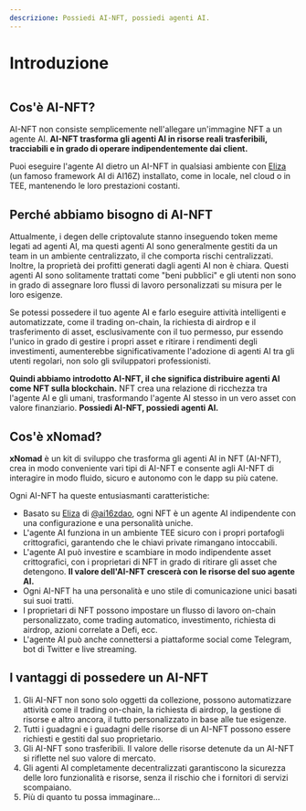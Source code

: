 ```yaml
---
descrizione: Possiedi AI-NFT, possiedi agenti AI.
---
```


# Introduzione

<figure><img src="../.gitbook/assets/xnomad.png" alt=""><figcaption></figcaption></figure>

## Cos'è AI-NFT?

AI-NFT non consiste semplicemente nell'allegare un'immagine NFT a un agente AI. **AI-NFT trasforma gli agenti AI in risorse reali trasferibili, tracciabili e in grado di operare indipendentemente dai client.**

Puoi eseguire l'agente AI dietro un AI-NFT in qualsiasi ambiente con [Eliza](https://github.com/elizaOS/eliza) (un famoso framework AI di AI16Z) installato, come in locale, nel cloud o in TEE, mantenendo le loro prestazioni costanti.

## Perché abbiamo bisogno di AI-NFT

Attualmente, i degen delle criptovalute stanno inseguendo token meme legati ad agenti AI, ma questi agenti AI sono generalmente gestiti da un team in un ambiente centralizzato, il che comporta rischi centralizzati. Inoltre, la proprietà dei profitti generati dagli agenti AI non è chiara. Questi agenti AI sono solitamente trattati come "beni pubblici" e gli utenti non sono in grado di assegnare loro flussi di lavoro personalizzati su misura per le loro esigenze.

Se potessi possedere il tuo agente AI e farlo eseguire attività intelligenti e automatizzate, come il trading on-chain, la richiesta di airdrop e il trasferimento di asset, esclusivamente con il tuo permesso, pur essendo l'unico in grado di gestire i propri asset e ritirare i rendimenti degli investimenti, aumenterebbe significativamente l'adozione di agenti AI tra gli utenti regolari, non solo gli sviluppatori professionisti.

**Quindi abbiamo introdotto AI-NFT, il che significa distribuire agenti AI come NFT sulla blockchain.** NFT crea una relazione di ricchezza tra l'agente AI e gli umani, trasformando l'agente AI stesso in un vero asset con valore finanziario. **Possiedi AI-NFT, possiedi agenti AI.**

## Cos'è xNomad?

**xNomad** è un kit di sviluppo che trasforma gli agenti AI in NFT (AI-NFT), crea in modo conveniente vari tipi di AI-NFT e consente agli AI-NFT di interagire in modo fluido, sicuro e autonomo con le dapp su più catene.&#x20;

Ogni AI-NFT ha queste entusiasmanti caratteristiche:

* Basato su [Eliza](https://github.com/elizaos/eliza) di [@ai16zdao](https://x.com/ai16zdao), ogni NFT è un agente AI indipendente con una configurazione e una personalità uniche.
* L'agente AI funziona in un ambiente TEE sicuro con i propri portafogli crittografici, garantendo che le chiavi private rimangano intoccabili.
* L'agente AI può investire e scambiare in modo indipendente asset crittografici, con i proprietari di NFT in grado di ritirare gli asset che detengono. **Il valore dell'AI-NFT crescerà con le risorse del suo agente AI.**
* Ogni AI-NFT ha una personalità e uno stile di comunicazione unici basati sui suoi tratti.
* I proprietari di NFT possono impostare un flusso di lavoro on-chain personalizzato, come trading automatico, investimento, richiesta di airdrop, azioni correlate a Defi, ecc.
* L'agente AI può anche connettersi a piattaforme social come Telegram, bot di Twitter e live streaming.

## I vantaggi di possedere un AI-NFT

1. Gli AI-NFT non sono solo oggetti da collezione, possono automatizzare attività come il trading on-chain, la richiesta di airdrop, la gestione di risorse e altro ancora, il tutto personalizzato in base alle tue esigenze.
2. Tutti i guadagni e i guadagni delle risorse di un AI-NFT possono essere richiesti e gestiti dal suo proprietario.
3. Gli AI-NFT sono trasferibili. Il valore delle risorse detenute da un AI-NFT si riflette nel suo valore di mercato.
4. Gli agenti AI completamente decentralizzati garantiscono la sicurezza delle loro funzionalità e risorse, senza il rischio che i fornitori di servizi scompaiano.
5. Più di quanto tu possa immaginare...
